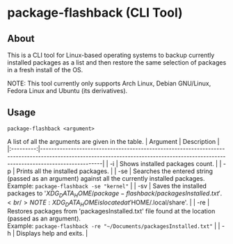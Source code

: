 # package-flashback (CLI Tool)
## About
This is a CLI tool for Linux-based operating systems to backup currently installed packages as a list and then restore the same selection of packages in a fresh install of the OS.

NOTE: This tool currently only supports Arch Linux, Debian GNU/Linux, Fedora Linux and Ubuntu (its derivatives).

## Usage
```package-flashback <argument>```

A list of all the arguments are given in the table.
| Argument  | Description                                                                                                                                                                      |
|:---------:|----------------------------------------------------------------------------------------------------------------------------------------------------------------------------------|
| -i        | Shows installed packages count.                                                                                                                                                  |
| -p        | Prints all the installed packages.                                                                                                                                               |
| -se       | Searches the entered string (passed as an argument) against all the currently installed packages.<br/> Example: ```package-flashback -se "kernel"```                             |
| -sv       | Saves the installed packages to '$XDG_DATA_HOME/package-flashback/packagesInstalled.txt'.<br/> NOTE: XDG_DATA_HOME is located at '$HOME/.local/share'.                           |
| -re       | Restores packages from 'packagesInstalled.txt' file found at the location (passed as an argument).<br/> Example: ```package-flashback -re "~/Documents/packagesInstalled.txt"``` |
| -h        | Displays help and exits.                                                                                                                                                         |
